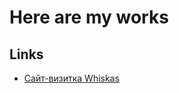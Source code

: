 # Here are my works


## Links

- [Сайт-визитка Whiskas](https://ui5b.github.io/my-works/business-card-whiskas)
